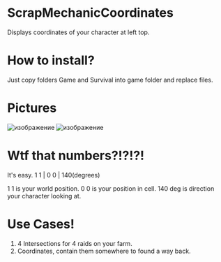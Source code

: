 # ScrapMechanicCoordinates
Displays coordinates of your character at left top.

# How to install?
Just copy folders Game and Survival into game folder and replace files.

# Pictures
![изображение](https://user-images.githubusercontent.com/124236227/220407728-53960538-fd05-4c86-8103-959670d4edd7.png)
![изображение](https://user-images.githubusercontent.com/124236227/220407695-ea0af6ca-5b2a-4e52-afa0-e1f74e40f3ae.png)

# Wtf that numbers?!?!?!
It's easy.
1 1 | 0 0 | 140(degrees)

1 1 is your world position.
0 0 is your position in cell.
140 deg is direction your character looking at.

# Use Cases!
1. 4 Intersections for 4 raids on your farm.
2. Coordinates, contain them somewhere to found a way back.
